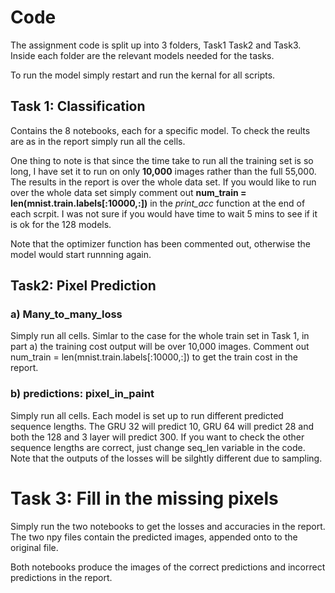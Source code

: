 
# Code
The assignment code is split up into 3 folders, Task1 Task2 and Task3. Inside each folder are the relevant models needed for the tasks. 

To run the model simply restart and run the kernal for all scripts.


## Task 1: Classification
Contains the 8 notebooks, each for a specific model. To check the reults are as in the report simply run all the cells.

One thing to note is that since the time take to run all the training set is so long, I have set it to run on only $\textbf{10,000}$ images rather than the full 55,000. The results in the report is over the whole data set. If you would like to run over the whole data set simply comment out $\textbf{num_train = len(mnist.train.labels[:10000,:])}$ in the $\textit{print_acc}$ function at the end of each scrpit. I was not sure if you would have time to wait 5 mins to see if it is ok for the 128 models.

Note that the optimizer function has been commented out, otherwise the model would start runnning again.

## Task2: Pixel Prediction
### a) Many_to_many_loss
Simply run all cells. Simlar to the case for the whole train set in Task 1, in part a) the training cost output will be over 10,000 images. Comment out num_train = len(mnist.train.labels[:10000,:]) to get the train cost in the report.

### b) predictions: pixel_in_paint
Simply run all cells. Each model is set up to run different predicted sequence lengths. The GRU 32 will predict 10, GRU 64 will predict 28 and both the 128 and 3 layer will predict 300. If you want to check the other sequence lengths are correct, just change seq_len variable in the code. Note that the outputs of the losses will be silghtly different due to sampling.

# Task 3: Fill in the missing pixels
Simply run the two notebooks to get the losses and accuracies in the report. The two npy files contain the predicted images, appended onto to the original file. 

Both notebooks produce the images of the correct predictions and incorrect predictions in the report.


```python

```

